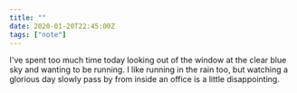 ```yaml
---
title: ""
date: 2020-01-20T22:45:00Z
tags: ["note"]
---
```

I've spent too much time today looking out of the window at the clear blue sky and wanting to be running. I like running in the rain too, but watching a glorious day slowly pass by from inside an office is a little disappointing.
